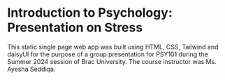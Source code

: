 # Introduction to Psychology: Presentation on Stress

This static single page web app was built using HTML, CSS, Tailwind and daisyUI for the purpose of a group presentation for PSY101 during the Summer 2024 session of Brac University. The course instructor was Ms. Ayesha Seddiqa.
